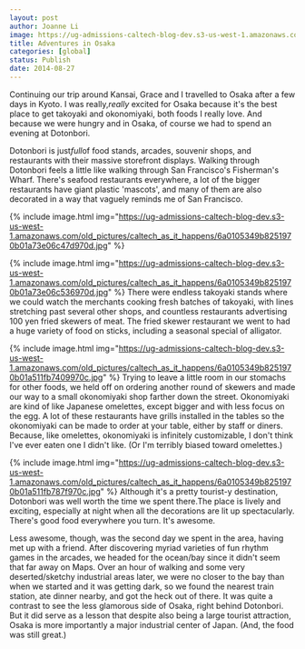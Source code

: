 ```yaml
---
layout: post
author: Joanne Li
image: https://ug-admissions-caltech-blog-dev.s3-us-west-1.amazonaws.com/old_pictures/caltech_as_it_happens/6a0105349b8251970b01b7c6d1049f970b.jpg
title: Adventures in Osaka
categories: [global]
status: Publish
date: 2014-08-27
---
```


Continuing our trip around Kansai, Grace and I travelled to Osaka after a few days in Kyoto. I was really,*really* excited for Osaka because it's the best place to get takoyaki and okonomiyaki, both foods I really love. And because we were hungry and in Osaka, of course we had to spend an evening at Dotonbori.

Dotonbori is just*full*of food stands, arcades, souvenir shops, and restaurants with their massive storefront displays. Walking through Dotonbori feels a little like walking through San Francisco's Fisherman's Wharf. There's seafood restaurants everywhere, a lot of the bigger restaurants have giant plastic 'mascots', and many of them are also decorated in a way that vaguely reminds me of San Francisco.


{% include image.html img="https://ug-admissions-caltech-blog-dev.s3-us-west-1.amazonaws.com/old_pictures/caltech_as_it_happens/6a0105349b8251970b01a73e06c47d970d.jpg" %}


{% include image.html img="https://ug-admissions-caltech-blog-dev.s3-us-west-1.amazonaws.com/old_pictures/caltech_as_it_happens/6a0105349b8251970b01a73e06c536970d.jpg" %}
There were endless takoyaki stands where we could watch the merchants cooking fresh batches of takoyaki, with lines stretching past several other shops, and countless restaurants advertising 100 yen fried skewers of meat. The fried skewer restaurant we went to had a huge variety of food on sticks, including a seasonal special of alligator.


{% include image.html img="https://ug-admissions-caltech-blog-dev.s3-us-west-1.amazonaws.com/old_pictures/caltech_as_it_happens/6a0105349b8251970b01a511fb7409970c.jpg" %}
Trying to leave a little room in our stomachs for other foods, we held off on ordering another round of skewers and made our way to a small okonomiyaki shop farther down the street. Okonomiyaki are kind of like Japanese omelettes, except bigger and with less focus on the egg. A lot of these restaurants have grills installed in the tables so the okonomiyaki can be made to order at your table, either by staff or diners. Because, like omelettes, okonomiyaki is infinitely customizable, I don't think I've ever eaten one I didn't like. (Or I'm terribly biased toward omelettes.)


{% include image.html img="https://ug-admissions-caltech-blog-dev.s3-us-west-1.amazonaws.com/old_pictures/caltech_as_it_happens/6a0105349b8251970b01a511fb787f970c.jpg" %}
Although it's a pretty tourist-y destination, Dotonbori was well worth the time we spent there.The place is lively and exciting, especially at night when all the decorations are lit up spectacularly. There's good food everywhere you turn. It's awesome.

Less awesome, though, was the second day we spent in the area, having met up with a friend. After discovering myriad varieties of fun rhythm games in the arcades, we headed for the ocean/bay since it didn't seem that far away on Maps. Over an hour of walking and some very deserted/sketchy industrial areas later, we were no closer to the bay than when we started and it was getting dark, so we found the nearest train station, ate dinner nearby, and got the heck out of there. It was quite a contrast to see the less glamorous side of Osaka, right behind Dotonbori. But it did serve as a lesson that despite also being a large tourist attraction, Osaka is more importantly a major industrial center of Japan. (And, the food was still great.)
